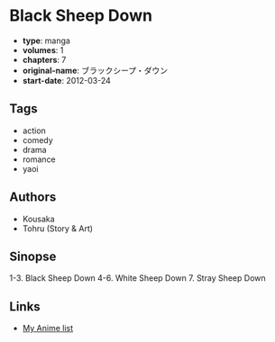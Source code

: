 # Black Sheep Down

-   **type**: manga
-   **volumes**: 1
-   **chapters**: 7
-   **original-name**: ブラックシープ・ダウン
-   **start-date**: 2012-03-24

## Tags

-   action
-   comedy
-   drama
-   romance
-   yaoi

## Authors

-   Kousaka
-   Tohru (Story & Art)

## Sinopse

1-3. Black Sheep Down
4-6. White Sheep Down 7. Stray Sheep Down

## Links

-   [My Anime list](https://myanimelist.net/manga/70283/Black_Sheep_Down)
